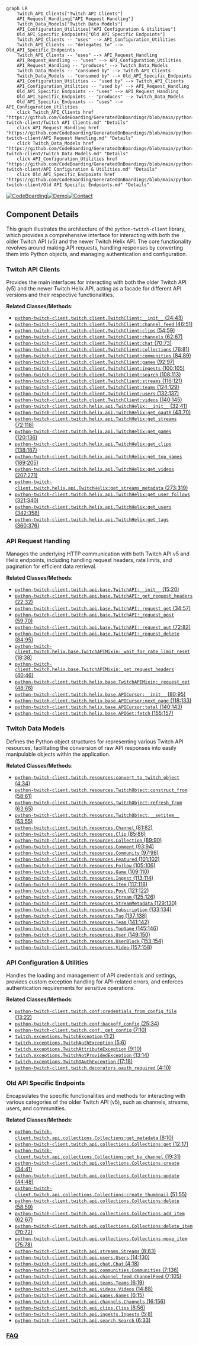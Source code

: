 ```mermaid
graph LR
    Twitch_API_Clients["Twitch API Clients"]
    API_Request_Handling["API Request Handling"]
    Twitch_Data_Models["Twitch Data Models"]
    API_Configuration_Utilities["API Configuration & Utilities"]
    Old_API_Specific_Endpoints["Old API Specific Endpoints"]
    Twitch_API_Clients -- "uses" --> API_Configuration_Utilities
    Twitch_API_Clients -- "delegates to" --> Old_API_Specific_Endpoints
    Twitch_API_Clients -- "uses" --> API_Request_Handling
    API_Request_Handling -- "uses" --> API_Configuration_Utilities
    API_Request_Handling -- "produces" --> Twitch_Data_Models
    Twitch_Data_Models -- "consumed by" --> Twitch_API_Clients
    Twitch_Data_Models -- "consumed by" --> Old_API_Specific_Endpoints
    API_Configuration_Utilities -- "used by" --> Twitch_API_Clients
    API_Configuration_Utilities -- "used by" --> API_Request_Handling
    Old_API_Specific_Endpoints -- "uses" --> API_Request_Handling
    Old_API_Specific_Endpoints -- "produces" --> Twitch_Data_Models
    Old_API_Specific_Endpoints -- "uses" --> API_Configuration_Utilities
    click Twitch_API_Clients href "https://github.com/CodeBoarding/GeneratedOnBoardings/blob/main/python-twitch-client/Twitch API Clients.md" "Details"
    click API_Request_Handling href "https://github.com/CodeBoarding/GeneratedOnBoardings/blob/main/python-twitch-client/API Request Handling.md" "Details"
    click Twitch_Data_Models href "https://github.com/CodeBoarding/GeneratedOnBoardings/blob/main/python-twitch-client/Twitch Data Models.md" "Details"
    click API_Configuration_Utilities href "https://github.com/CodeBoarding/GeneratedOnBoardings/blob/main/python-twitch-client/API Configuration & Utilities.md" "Details"
    click Old_API_Specific_Endpoints href "https://github.com/CodeBoarding/GeneratedOnBoardings/blob/main/python-twitch-client/Old API Specific Endpoints.md" "Details"
```
[![CodeBoarding](https://img.shields.io/badge/Generated%20by-CodeBoarding-9cf?style=flat-square)](https://github.com/CodeBoarding/GeneratedOnBoardings)[![Demo](https://img.shields.io/badge/Try%20our-Demo-blue?style=flat-square)](https://www.codeboarding.org/demo)[![Contact](https://img.shields.io/badge/Contact%20us%20-%20contact@codeboarding.org-lightgrey?style=flat-square)](mailto:contact@codeboarding.org)

## Component Details

This graph illustrates the architecture of the `python-twitch-client` library, which provides a comprehensive interface for interacting with both the older Twitch API (v5) and the newer Twitch Helix API. The core functionality revolves around making API requests, handling responses by converting them into Python objects, and managing authentication and configuration.

### Twitch API Clients
Provides the main interfaces for interacting with both the older Twitch API (v5) and the newer Twitch Helix API, acting as a facade for different API versions and their respective functionalities.


**Related Classes/Methods**:

- <a href="https://github.com/tsifrer/python-twitch-client/blob/master/twitch/client.py#L24-L43" target="_blank" rel="noopener noreferrer">`python-twitch-client.twitch.client.TwitchClient:__init__` (24:43)</a>
- <a href="https://github.com/tsifrer/python-twitch-client/blob/master/twitch/client.py#L46-L51" target="_blank" rel="noopener noreferrer">`python-twitch-client.twitch.client.TwitchClient:channel_feed` (46:51)</a>
- <a href="https://github.com/tsifrer/python-twitch-client/blob/master/twitch/client.py#L54-L59" target="_blank" rel="noopener noreferrer">`python-twitch-client.twitch.client.TwitchClient:clips` (54:59)</a>
- <a href="https://github.com/tsifrer/python-twitch-client/blob/master/twitch/client.py#L62-L67" target="_blank" rel="noopener noreferrer">`python-twitch-client.twitch.client.TwitchClient:channels` (62:67)</a>
- <a href="https://github.com/tsifrer/python-twitch-client/blob/master/twitch/client.py#L70-L73" target="_blank" rel="noopener noreferrer">`python-twitch-client.twitch.client.TwitchClient:chat` (70:73)</a>
- <a href="https://github.com/tsifrer/python-twitch-client/blob/master/twitch/client.py#L76-L81" target="_blank" rel="noopener noreferrer">`python-twitch-client.twitch.client.TwitchClient:collections` (76:81)</a>
- <a href="https://github.com/tsifrer/python-twitch-client/blob/master/twitch/client.py#L84-L89" target="_blank" rel="noopener noreferrer">`python-twitch-client.twitch.client.TwitchClient:communities` (84:89)</a>
- <a href="https://github.com/tsifrer/python-twitch-client/blob/master/twitch/client.py#L92-L97" target="_blank" rel="noopener noreferrer">`python-twitch-client.twitch.client.TwitchClient:games` (92:97)</a>
- <a href="https://github.com/tsifrer/python-twitch-client/blob/master/twitch/client.py#L100-L105" target="_blank" rel="noopener noreferrer">`python-twitch-client.twitch.client.TwitchClient:ingests` (100:105)</a>
- <a href="https://github.com/tsifrer/python-twitch-client/blob/master/twitch/client.py#L108-L113" target="_blank" rel="noopener noreferrer">`python-twitch-client.twitch.client.TwitchClient:search` (108:113)</a>
- <a href="https://github.com/tsifrer/python-twitch-client/blob/master/twitch/client.py#L116-L121" target="_blank" rel="noopener noreferrer">`python-twitch-client.twitch.client.TwitchClient:streams` (116:121)</a>
- <a href="https://github.com/tsifrer/python-twitch-client/blob/master/twitch/client.py#L124-L129" target="_blank" rel="noopener noreferrer">`python-twitch-client.twitch.client.TwitchClient:teams` (124:129)</a>
- <a href="https://github.com/tsifrer/python-twitch-client/blob/master/twitch/client.py#L132-L137" target="_blank" rel="noopener noreferrer">`python-twitch-client.twitch.client.TwitchClient:users` (132:137)</a>
- <a href="https://github.com/tsifrer/python-twitch-client/blob/master/twitch/client.py#L140-L145" target="_blank" rel="noopener noreferrer">`python-twitch-client.twitch.client.TwitchClient:videos` (140:145)</a>
- <a href="https://github.com/tsifrer/python-twitch-client/blob/master/twitch/helix/api.py#L32-L41" target="_blank" rel="noopener noreferrer">`python-twitch-client.twitch.helix.api.TwitchHelix:__init__` (32:41)</a>
- <a href="https://github.com/tsifrer/python-twitch-client/blob/master/twitch/helix/api.py#L43-L70" target="_blank" rel="noopener noreferrer">`python-twitch-client.twitch.helix.api.TwitchHelix:get_oauth` (43:70)</a>
- <a href="https://github.com/tsifrer/python-twitch-client/blob/master/twitch/helix/api.py#L72-L118" target="_blank" rel="noopener noreferrer">`python-twitch-client.twitch.helix.api.TwitchHelix:get_streams` (72:118)</a>
- <a href="https://github.com/tsifrer/python-twitch-client/blob/master/twitch/helix/api.py#L120-L136" target="_blank" rel="noopener noreferrer">`python-twitch-client.twitch.helix.api.TwitchHelix:get_games` (120:136)</a>
- <a href="https://github.com/tsifrer/python-twitch-client/blob/master/twitch/helix/api.py#L138-L187" target="_blank" rel="noopener noreferrer">`python-twitch-client.twitch.helix.api.TwitchHelix:get_clips` (138:187)</a>
- <a href="https://github.com/tsifrer/python-twitch-client/blob/master/twitch/helix/api.py#L189-L205" target="_blank" rel="noopener noreferrer">`python-twitch-client.twitch.helix.api.TwitchHelix:get_top_games` (189:205)</a>
- <a href="https://github.com/tsifrer/python-twitch-client/blob/master/twitch/helix/api.py#L207-L271" target="_blank" rel="noopener noreferrer">`python-twitch-client.twitch.helix.api.TwitchHelix:get_videos` (207:271)</a>
- <a href="https://github.com/tsifrer/python-twitch-client/blob/master/twitch/helix/api.py#L273-L319" target="_blank" rel="noopener noreferrer">`python-twitch-client.twitch.helix.api.TwitchHelix:get_streams_metadata` (273:319)</a>
- <a href="https://github.com/tsifrer/python-twitch-client/blob/master/twitch/helix/api.py#L321-L340" target="_blank" rel="noopener noreferrer">`python-twitch-client.twitch.helix.api.TwitchHelix:get_user_follows` (321:340)</a>
- <a href="https://github.com/tsifrer/python-twitch-client/blob/master/twitch/helix/api.py#L342-L358" target="_blank" rel="noopener noreferrer">`python-twitch-client.twitch.helix.api.TwitchHelix:get_users` (342:358)</a>
- <a href="https://github.com/tsifrer/python-twitch-client/blob/master/twitch/helix/api.py#L360-L376" target="_blank" rel="noopener noreferrer">`python-twitch-client.twitch.helix.api.TwitchHelix:get_tags` (360:376)</a>


### API Request Handling
Manages the underlying HTTP communication with both Twitch API v5 and Helix endpoints, including handling request headers, rate limits, and pagination for efficient data retrieval.


**Related Classes/Methods**:

- <a href="https://github.com/tsifrer/python-twitch-client/blob/master/twitch/api/base.py#L15-L20" target="_blank" rel="noopener noreferrer">`python-twitch-client.twitch.api.base.TwitchAPI:__init__` (15:20)</a>
- <a href="https://github.com/tsifrer/python-twitch-client/blob/master/twitch/api/base.py#L22-L32" target="_blank" rel="noopener noreferrer">`python-twitch-client.twitch.api.base.TwitchAPI:_get_request_headers` (22:32)</a>
- <a href="https://github.com/tsifrer/python-twitch-client/blob/master/twitch/api/base.py#L34-L57" target="_blank" rel="noopener noreferrer">`python-twitch-client.twitch.api.base.TwitchAPI:_request_get` (34:57)</a>
- <a href="https://github.com/tsifrer/python-twitch-client/blob/master/twitch/api/base.py#L59-L70" target="_blank" rel="noopener noreferrer">`python-twitch-client.twitch.api.base.TwitchAPI:_request_post` (59:70)</a>
- <a href="https://github.com/tsifrer/python-twitch-client/blob/master/twitch/api/base.py#L72-L82" target="_blank" rel="noopener noreferrer">`python-twitch-client.twitch.api.base.TwitchAPI:_request_put` (72:82)</a>
- <a href="https://github.com/tsifrer/python-twitch-client/blob/master/twitch/api/base.py#L84-L95" target="_blank" rel="noopener noreferrer">`python-twitch-client.twitch.api.base.TwitchAPI:_request_delete` (84:95)</a>
- <a href="https://github.com/tsifrer/python-twitch-client/blob/master/twitch/helix/base.py#L18-L38" target="_blank" rel="noopener noreferrer">`python-twitch-client.twitch.helix.base.TwitchAPIMixin:_wait_for_rate_limit_reset` (18:38)</a>
- <a href="https://github.com/tsifrer/python-twitch-client/blob/master/twitch/helix/base.py#L40-L46" target="_blank" rel="noopener noreferrer">`python-twitch-client.twitch.helix.base.TwitchAPIMixin:_get_request_headers` (40:46)</a>
- <a href="https://github.com/tsifrer/python-twitch-client/blob/master/twitch/helix/base.py#L48-L76" target="_blank" rel="noopener noreferrer">`python-twitch-client.twitch.helix.base.TwitchAPIMixin:_request_get` (48:76)</a>
- <a href="https://github.com/tsifrer/python-twitch-client/blob/master/twitch/helix/base.py#L80-L95" target="_blank" rel="noopener noreferrer">`python-twitch-client.twitch.helix.base.APICursor:__init__` (80:95)</a>
- <a href="https://github.com/tsifrer/python-twitch-client/blob/master/twitch/helix/base.py#L118-L133" target="_blank" rel="noopener noreferrer">`python-twitch-client.twitch.helix.base.APICursor:next_page` (118:133)</a>
- <a href="https://github.com/tsifrer/python-twitch-client/blob/master/twitch/helix/base.py#L140-L143" target="_blank" rel="noopener noreferrer">`python-twitch-client.twitch.helix.base.APICursor:total` (140:143)</a>
- <a href="https://github.com/tsifrer/python-twitch-client/blob/master/twitch/helix/base.py#L155-L157" target="_blank" rel="noopener noreferrer">`python-twitch-client.twitch.helix.base.APIGet:fetch` (155:157)</a>


### Twitch Data Models
Defines the Python object structures for representing various Twitch API resources, facilitating the conversion of raw API responses into easily manipulable objects within the application.


**Related Classes/Methods**:

- <a href="https://github.com/tsifrer/python-twitch-client/blob/master/twitch/resources.py#L4-L34" target="_blank" rel="noopener noreferrer">`python-twitch-client.twitch.resources:convert_to_twitch_object` (4:34)</a>
- <a href="https://github.com/tsifrer/python-twitch-client/blob/master/twitch/resources.py#L58-L61" target="_blank" rel="noopener noreferrer">`python-twitch-client.twitch.resources.TwitchObject:construct_from` (58:61)</a>
- <a href="https://github.com/tsifrer/python-twitch-client/blob/master/twitch/resources.py#L63-L65" target="_blank" rel="noopener noreferrer">`python-twitch-client.twitch.resources.TwitchObject:refresh_from` (63:65)</a>
- <a href="https://github.com/tsifrer/python-twitch-client/blob/master/twitch/resources.py#L53-L55" target="_blank" rel="noopener noreferrer">`python-twitch-client.twitch.resources.TwitchObject.__setitem__` (53:55)</a>
- <a href="https://github.com/tsifrer/python-twitch-client/blob/master/twitch/resources.py#L81-L82" target="_blank" rel="noopener noreferrer">`python-twitch-client.twitch.resources.Channel` (81:82)</a>
- <a href="https://github.com/tsifrer/python-twitch-client/blob/master/twitch/resources.py#L85-L86" target="_blank" rel="noopener noreferrer">`python-twitch-client.twitch.resources.Clip` (85:86)</a>
- <a href="https://github.com/tsifrer/python-twitch-client/blob/master/twitch/resources.py#L89-L90" target="_blank" rel="noopener noreferrer">`python-twitch-client.twitch.resources.Collection` (89:90)</a>
- <a href="https://github.com/tsifrer/python-twitch-client/blob/master/twitch/resources.py#L93-L94" target="_blank" rel="noopener noreferrer">`python-twitch-client.twitch.resources.Comment` (93:94)</a>
- <a href="https://github.com/tsifrer/python-twitch-client/blob/master/twitch/resources.py#L97-L98" target="_blank" rel="noopener noreferrer">`python-twitch-client.twitch.resources.Community` (97:98)</a>
- <a href="https://github.com/tsifrer/python-twitch-client/blob/master/twitch/resources.py#L101-L102" target="_blank" rel="noopener noreferrer">`python-twitch-client.twitch.resources.Featured` (101:102)</a>
- <a href="https://github.com/tsifrer/python-twitch-client/blob/master/twitch/resources.py#L105-L106" target="_blank" rel="noopener noreferrer">`python-twitch-client.twitch.resources.Follow` (105:106)</a>
- <a href="https://github.com/tsifrer/python-twitch-client/blob/master/twitch/resources.py#L109-L110" target="_blank" rel="noopener noreferrer">`python-twitch-client.twitch.resources.Game` (109:110)</a>
- <a href="https://github.com/tsifrer/python-twitch-client/blob/master/twitch/resources.py#L113-L114" target="_blank" rel="noopener noreferrer">`python-twitch-client.twitch.resources.Ingest` (113:114)</a>
- <a href="https://github.com/tsifrer/python-twitch-client/blob/master/twitch/resources.py#L117-L118" target="_blank" rel="noopener noreferrer">`python-twitch-client.twitch.resources.Item` (117:118)</a>
- <a href="https://github.com/tsifrer/python-twitch-client/blob/master/twitch/resources.py#L121-L122" target="_blank" rel="noopener noreferrer">`python-twitch-client.twitch.resources.Post` (121:122)</a>
- <a href="https://github.com/tsifrer/python-twitch-client/blob/master/twitch/resources.py#L125-L126" target="_blank" rel="noopener noreferrer">`python-twitch-client.twitch.resources.Stream` (125:126)</a>
- <a href="https://github.com/tsifrer/python-twitch-client/blob/master/twitch/resources.py#L129-L130" target="_blank" rel="noopener noreferrer">`python-twitch-client.twitch.resources.StreamMetadata` (129:130)</a>
- <a href="https://github.com/tsifrer/python-twitch-client/blob/master/twitch/resources.py#L133-L134" target="_blank" rel="noopener noreferrer">`python-twitch-client.twitch.resources.Subscription` (133:134)</a>
- <a href="https://github.com/tsifrer/python-twitch-client/blob/master/twitch/resources.py#L137-L138" target="_blank" rel="noopener noreferrer">`python-twitch-client.twitch.resources.Tag` (137:138)</a>
- <a href="https://github.com/tsifrer/python-twitch-client/blob/master/twitch/resources.py#L141-L142" target="_blank" rel="noopener noreferrer">`python-twitch-client.twitch.resources.Team` (141:142)</a>
- <a href="https://github.com/tsifrer/python-twitch-client/blob/master/twitch/resources.py#L145-L146" target="_blank" rel="noopener noreferrer">`python-twitch-client.twitch.resources.TopGame` (145:146)</a>
- <a href="https://github.com/tsifrer/python-twitch-client/blob/master/twitch/resources.py#L149-L150" target="_blank" rel="noopener noreferrer">`python-twitch-client.twitch.resources.User` (149:150)</a>
- <a href="https://github.com/tsifrer/python-twitch-client/blob/master/twitch/resources.py#L153-L154" target="_blank" rel="noopener noreferrer">`python-twitch-client.twitch.resources.UserBlock` (153:154)</a>
- <a href="https://github.com/tsifrer/python-twitch-client/blob/master/twitch/resources.py#L157-L158" target="_blank" rel="noopener noreferrer">`python-twitch-client.twitch.resources.Video` (157:158)</a>


### API Configuration & Utilities
Handles the loading and management of API credentials and settings, provides custom exception handling for API-related errors, and enforces authentication requirements for sensitive operations.


**Related Classes/Methods**:

- <a href="https://github.com/tsifrer/python-twitch-client/blob/master/twitch/conf.py#L13-L22" target="_blank" rel="noopener noreferrer">`python-twitch-client.twitch.conf:credentials_from_config_file` (13:22)</a>
- <a href="https://github.com/tsifrer/python-twitch-client/blob/master/twitch/conf.py#L25-L34" target="_blank" rel="noopener noreferrer">`python-twitch-client.twitch.conf:backoff_config` (25:34)</a>
- <a href="https://github.com/tsifrer/python-twitch-client/blob/master/twitch/conf.py#L7-L10" target="_blank" rel="noopener noreferrer">`python-twitch-client.twitch.conf._get_config` (7:10)</a>
- <a href="https://github.com/tsifrer/python-twitch-client/blob/master/twitch/exceptions.py#L1-L2" target="_blank" rel="noopener noreferrer">`twitch.exceptions.TwitchException` (1:2)</a>
- <a href="https://github.com/tsifrer/python-twitch-client/blob/master/twitch/exceptions.py#L5-L6" target="_blank" rel="noopener noreferrer">`twitch.exceptions.TwitchAuthException` (5:6)</a>
- <a href="https://github.com/tsifrer/python-twitch-client/blob/master/twitch/exceptions.py#L9-L10" target="_blank" rel="noopener noreferrer">`twitch.exceptions.TwitchAttributeException` (9:10)</a>
- <a href="https://github.com/tsifrer/python-twitch-client/blob/master/twitch/exceptions.py#L13-L14" target="_blank" rel="noopener noreferrer">`twitch.exceptions.TwitchNotProvidedException` (13:14)</a>
- <a href="https://github.com/tsifrer/python-twitch-client/blob/master/twitch/exceptions.py#L17-L18" target="_blank" rel="noopener noreferrer">`twitch.exceptions.TwitchOAuthException` (17:18)</a>
- <a href="https://github.com/tsifrer/python-twitch-client/blob/master/twitch/decorators.py#L4-L10" target="_blank" rel="noopener noreferrer">`python-twitch-client.twitch.decorators.oauth_required` (4:10)</a>


### Old API Specific Endpoints
Encapsulates the specific functionalities and methods for interacting with various categories of the older Twitch API (v5), such as channels, streams, users, and communities.


**Related Classes/Methods**:

- <a href="https://github.com/tsifrer/python-twitch-client/blob/master/twitch/api/collections.py#L8-L10" target="_blank" rel="noopener noreferrer">`python-twitch-client.twitch.api.collections.Collections:get_metadata` (8:10)</a>
- <a href="https://github.com/tsifrer/python-twitch-client/blob/master/twitch/api/collections.py#L12-L17" target="_blank" rel="noopener noreferrer">`python-twitch-client.twitch.api.collections.Collections:get` (12:17)</a>
- <a href="https://github.com/tsifrer/python-twitch-client/blob/master/twitch/api/collections.py#L19-L31" target="_blank" rel="noopener noreferrer">`python-twitch-client.twitch.api.collections.Collections:get_by_channel` (19:31)</a>
- <a href="https://github.com/tsifrer/python-twitch-client/blob/master/twitch/api/collections.py#L34-L41" target="_blank" rel="noopener noreferrer">`python-twitch-client.twitch.api.collections.Collections:create` (34:41)</a>
- <a href="https://github.com/tsifrer/python-twitch-client/blob/master/twitch/api/collections.py#L44-L48" target="_blank" rel="noopener noreferrer">`python-twitch-client.twitch.api.collections.Collections:update` (44:48)</a>
- <a href="https://github.com/tsifrer/python-twitch-client/blob/master/twitch/api/collections.py#L51-L55" target="_blank" rel="noopener noreferrer">`python-twitch-client.twitch.api.collections.Collections:create_thumbnail` (51:55)</a>
- <a href="https://github.com/tsifrer/python-twitch-client/blob/master/twitch/api/collections.py#L58-L59" target="_blank" rel="noopener noreferrer">`python-twitch-client.twitch.api.collections.Collections:delete` (58:59)</a>
- <a href="https://github.com/tsifrer/python-twitch-client/blob/master/twitch/api/collections.py#L62-L67" target="_blank" rel="noopener noreferrer">`python-twitch-client.twitch.api.collections.Collections:add_item` (62:67)</a>
- <a href="https://github.com/tsifrer/python-twitch-client/blob/master/twitch/api/collections.py#L70-L72" target="_blank" rel="noopener noreferrer">`python-twitch-client.twitch.api.collections.Collections:delete_item` (70:72)</a>
- <a href="https://github.com/tsifrer/python-twitch-client/blob/master/twitch/api/collections.py#L75-L78" target="_blank" rel="noopener noreferrer">`python-twitch-client.twitch.api.collections.Collections:move_item` (75:78)</a>
- <a href="https://github.com/tsifrer/python-twitch-client/blob/master/twitch/api/streams.py#L8-L83" target="_blank" rel="noopener noreferrer">`python-twitch-client.twitch.api.streams.Streams` (8:83)</a>
- <a href="https://github.com/tsifrer/python-twitch-client/blob/master/twitch/api/users.py#L14-L130" target="_blank" rel="noopener noreferrer">`python-twitch-client.twitch.api.users.Users` (14:130)</a>
- <a href="https://github.com/tsifrer/python-twitch-client/blob/master/twitch/api/chat.py#L4-L18" target="_blank" rel="noopener noreferrer">`python-twitch-client.twitch.api.chat.Chat` (4:18)</a>
- <a href="https://github.com/tsifrer/python-twitch-client/blob/master/twitch/api/communities.py#L7-L136" target="_blank" rel="noopener noreferrer">`python-twitch-client.twitch.api.communities.Communities` (7:136)</a>
- <a href="https://github.com/tsifrer/python-twitch-client/blob/master/twitch/api/channel_feed.py#L7-L105" target="_blank" rel="noopener noreferrer">`python-twitch-client.twitch.api.channel_feed.ChannelFeed` (7:105)</a>
- <a href="https://github.com/tsifrer/python-twitch-client/blob/master/twitch/api/teams.py#L6-L19" target="_blank" rel="noopener noreferrer">`python-twitch-client.twitch.api.teams.Teams` (6:19)</a>
- <a href="https://github.com/tsifrer/python-twitch-client/blob/master/twitch/api/videos.py#L14-L88" target="_blank" rel="noopener noreferrer">`python-twitch-client.twitch.api.videos.Videos` (14:88)</a>
- <a href="https://github.com/tsifrer/python-twitch-client/blob/master/twitch/api/games.py#L6-L15" target="_blank" rel="noopener noreferrer">`python-twitch-client.twitch.api.games.Games` (6:15)</a>
- <a href="https://github.com/tsifrer/python-twitch-client/blob/master/twitch/api/channels.py#L16-L156" target="_blank" rel="noopener noreferrer">`python-twitch-client.twitch.api.channels.Channels` (16:156)</a>
- <a href="https://github.com/tsifrer/python-twitch-client/blob/master/twitch/api/clips.py#L8-L56" target="_blank" rel="noopener noreferrer">`python-twitch-client.twitch.api.clips.Clips` (8:56)</a>
- <a href="https://github.com/tsifrer/python-twitch-client/blob/master/twitch/api/ingests.py#L5-L8" target="_blank" rel="noopener noreferrer">`python-twitch-client.twitch.api.ingests.Ingests` (5:8)</a>
- <a href="https://github.com/tsifrer/python-twitch-client/blob/master/twitch/api/search.py#L6-L33" target="_blank" rel="noopener noreferrer">`python-twitch-client.twitch.api.search.Search` (6:33)</a>




### [FAQ](https://github.com/CodeBoarding/GeneratedOnBoardings/tree/main?tab=readme-ov-file#faq)